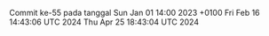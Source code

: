 Commit ke-55 pada tanggal Sun Jan 01 14:00 2023 +0100
Fri Feb 16 14:43:06 UTC 2024
Thu Apr 25 18:43:04 UTC 2024
